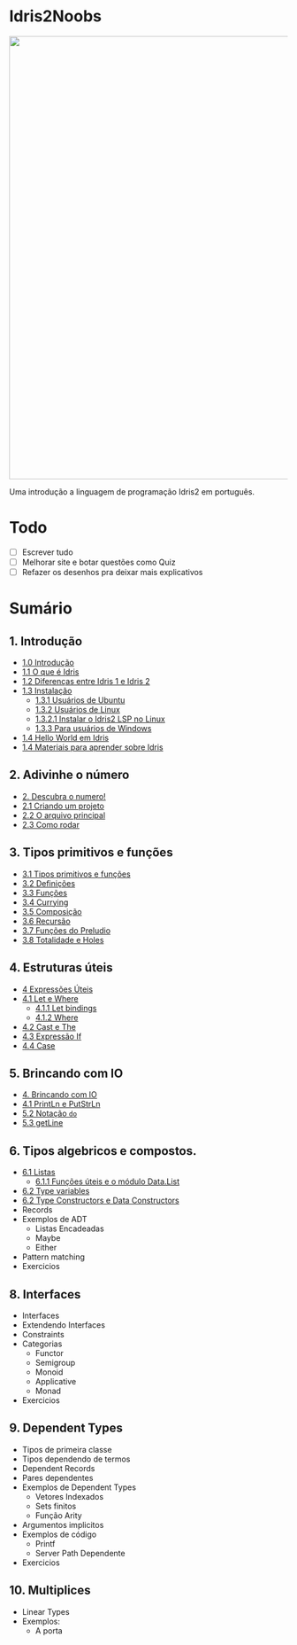 <h1>Idris2Noobs</h1>

<p align="center">
  <img src="https://i.imgur.com/r5szXPt.png" width="800px">
</p>

Uma introdução a linguagem de programação Idris2 em português.

# Todo

- [ ] Escrever tudo
- [ ] Melhorar site e botar questões como Quiz
- [ ] Refazer os desenhos pra deixar mais explicativos

# Sumário


## 1. Introdução
- [1.0 Introdução](https://github.com/felipegchi/Idris2Noobs/blob/main/1.Introducao/1.introducao.md#1-introdução)
- [1.1 O que é Idris](https://github.com/felipegchi/Idris2Noobs/blob/main/1.Introducao/1.introducao.md#11-o-que-é-idris)
- [1.2 Diferenças entre Idris 1 e Idris 2](https://github.com/felipegchi/Idris2Noobs/blob/main/1.Introducao/1.introducao.md#12-diferenças-entre-idris-1-e-idris-2)
- [1.3 Instalação](https://github.com/felipegchi/Idris2Noobs/blob/main/1.Introducao/1.introducao.md#13-instalação)
  - [1.3.1 Usuários de Ubuntu](https://github.com/felipegchi/Idris2Noobs/blob/main/1.Introducao/1.introducao.md#131-usuários-de-ubuntu)
  - [1.3.2 Usuários de Linux](https://github.com/felipegchi/Idris2Noobs/blob/main/1.Introducao/1.introducao.md#132-usuários-de-linux)
  - [1.3.2.1 Instalar o Idris2 LSP no Linux](https://github.com/felipegchi/Idris2Noobs/blob/main/1.Introducao/1.introducao.md#1321-instalar-o-idris2-lsp-no-linux)
  - [1.3.3 Para usuários de Windows](https://github.com/felipegchi/Idris2Noobs/blob/main/1.Introducao/1.introducao.md#133-para-usuários-de-windows)
- [1.4 Hello World em Idris](https://github.com/felipegchi/Idris2Noobs/blob/main/1.Introducao/1.introducao.md#14-hello-world-em-idris)
- [1.4 Materiais para aprender sobre Idris](https://github.com/felipegchi/Idris2Noobs/blob/main/1.Introducao/1.introducao.md#14-materiais-para-aprender-sobre-idris)

## 2. Adivinhe o número

- [2. Descubra o numero!](https://github.com/felipegchi/Idris2Noobs/blob/main/1.Introducao/2.guess.md#2-descubra-o-numero)
- [2.1 Criando um projeto](https://github.com/felipegchi/Idris2Noobs/blob/main/1.Introducao/2.guess.md#21-criando-um-projeto)
- [2.2 O arquivo principal](https://github.com/felipegchi/Idris2Noobs/blob/main/1.Introducao/2.guess.md#22-o-arquivo-principal)
- [2.3 Como rodar](https://github.com/felipegchi/Idris2Noobs/blob/main/1.Introducao/2.guess.md#23-como-rodar)

## 3. Tipos primitivos e funções

- [3.1 Tipos primitivos e funções](https://github.com/felipegchi/Idris2Noobs/blob/main/1.Introducao/3.types-functions.md#3-tipos-primitivos-e-funções)
- [3.2 Definições](https://github.com/felipegchi/Idris2Noobs/blob/main/1.Introducao/3.types-functions.md#32-definições)
- [3.3 Funções](https://github.com/felipegchi/Idris2Noobs/blob/main/1.Introducao/3.types-functions.md#33-funções)
- [3.4 Currying](https://github.com/felipegchi/Idris2Noobs/blob/main/1.Introducao/3.types-functions.md#34-currying)
- [3.5 Composição](https://github.com/felipegchi/Idris2Noobs/blob/main/1.Introducao/3.types-functions.md#35-composição)
- [3.6 Recursão](https://github.com/felipegchi/Idris2Noobs/blob/main/1.Introducao/3.types-functions.md#36-recursão)
- [3.7 Funções do Preludio](https://github.com/felipegchi/Idris2Noobs/blob/main/1.Introducao/3.types-functions.md#37-funções-do-preludio)
- [3.8 Totalidade e Holes](https://github.com/felipegchi/Idris2Noobs/blob/main/1.Introducao/3.types-functions.md#38-totalidade-e-holes)

## 4. Estruturas úteis
- [4 Expressões Úteis](https://github.com/felipegchi/Idris2Noobs/blob/main/1.Introducao/4.estruturas.md#4-expressões-úteis)
- [4.1 Let e Where](https://github.com/felipegchi/Idris2Noobs/blob/main/1.Introducao/4.estruturas.md#41-let-e-where)
  - [4.1.1 Let bindings](https://github.com/felipegchi/Idris2Noobs/blob/main/1.Introducao/4.estruturas.md#411-let-bindings)
  - [4.1.2 Where](https://github.com/felipegchi/Idris2Noobs/blob/main/1.Introducao/4.estruturas.md#412-where)
- [4.2 Cast e The](https://github.com/felipegchi/Idris2Noobs/blob/main/1.Introducao/4.estruturas.md#42-cast-e-the)
- [4.3 Expressão If](https://github.com/felipegchi/Idris2Noobs/blob/main/1.Introducao/4.estruturas.md#43-expressão-if)
- [4.4 Case](https://github.com/felipegchi/Idris2Noobs/blob/main/1.Introducao/4.estruturas.md#44-case)

## 5. Brincando com IO 
- [4. Brincando com IO](https://github.com/felipegchi/Idris2Noobs/blob/main/1.Introducao/5.io.md#4-brincando-com-io)
- [4.1 PrintLn e PutStrLn](https://github.com/felipegchi/Idris2Noobs/blob/main/1.Introducao/5.io.md#41-println-e-putstrln)
- [5.2 Notação `do`](https://github.com/felipegchi/Idris2Noobs/blob/main/1.Introducao/5.io.md#52-notação-do)
- [5.3 getLine](https://github.com/felipegchi/Idris2Noobs/blob/main/1.Introducao/5.io.md#53-getline)

## 6. Tipos algebricos e compostos.
- [6.1 Listas](https://github.com/felipegchi/Idris2Noobs/blob/main/1.Introducao/6.algebraic.md#61-listas)
  - [6.1.1 Funções úteis e o módulo Data.List](https://github.com/felipegchi/Idris2Noobs/blob/main/1.Introducao/6.algebraic.md#611-funções-úteis-e-o-módulo-datalist)
- [6.2 Type variables](https://github.com/felipegchi/Idris2Noobs/blob/main/1.Introducao/6.algebraic.md#62-type-variables)
- [6.2 Type Constructors e Data Constructors](https://github.com/felipegchi/Idris2Noobs/blob/main/1.Introducao/6.algebraic.md#62-type-constructors-e-data-constructors)
- Records
- Exemplos de ADT
  - Listas Encadeadas
  - Maybe 
  - Either 
- Pattern matching
- Exercicios

## 8. Interfaces
- Interfaces
- Extendendo Interfaces
- Constraints
- Categorias
  - Functor
  - Semigroup
  - Monoid
  - Applicative
  - Monad
- Exercicios
  
## 9. Dependent Types
- Tipos de primeira classe
- Tipos dependendo de termos
- Dependent Records
- Pares dependentes
- Exemplos de Dependent Types
  - Vetores Indexados
  - Sets finitos
  - Função Arity
- Argumentos implicitos
- Exemplos de código
  - Printf
  - Server Path Dependente
- Exercicios

## 10. Multiplices
- Linear Types
- Exemplos:
  - A porta 
